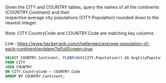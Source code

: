Given the CITY and COUNTRY tables, query the names of all the continents (COUNTRY.Continent) and their <br>
respective average city populations (CITY.Population) rounded down to the nearest integer.<br>
<br>
Note: CITY.CountryCode and COUNTRY.Code are matching key columns.<br>
<br>
Link : https://www.hackerrank.com/challenges/average-population-of-each-continent/problem?isFullScreen=true
<br>
```sql
SELECT COUNTRY.Continent, FLOOR(AVG(CITY.Population)) AS AvgCityPopulation
FROM CITY
JOIN COUNTRY
ON CITY.CountryCode = COUNTRY.Code
GROUP BY COUNTRY.Continent;
```
